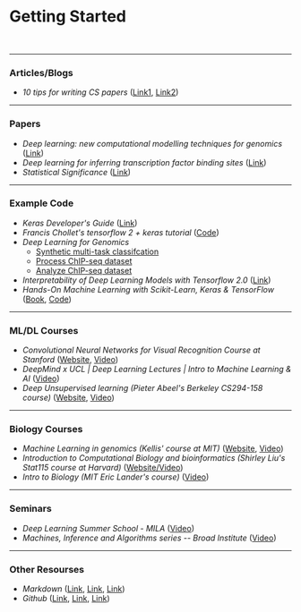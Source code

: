 # Getting Started
<br>

_____________________________________________________________
### Articles/Blogs

* _10 tips for writing CS papers_ ([Link1](http://www.nowozin.net/sebastian/blog/ten-tips-for-writing-cs-papers-part-1.html), [Link2](http://www.nowozin.net/sebastian/blog/ten-tips-for-writing-cs-papers-part-2.html))
_____________________________________________________________
### Papers

* _Deep learning: new computational modelling techniques for genomics_ ([Link](https://www.nature.com/articles/s41576-019-0122-6)) 
* _Deep learning for inferring transcription factor binding sites_ 
([Link](https://www.sciencedirect.com/science/article/pii/S2452310020300032?via%3Dihub)) 
* _Statistical Significance_ ([Link](https://www.annualreviews.org/doi/abs/10.1146/annurev-statistics-031219-041051?journalCode=statistics))


_____________________________________________________________
### Example Code

* _Keras Developer's Guide_ ([Link](https://keras.io/guides/))
* _Francis Chollet's tensorflow 2 + keras tutorial_ 
([Code](https://colab.research.google.com/drive/1UCJt8EYjlzCs1H1d1X0iDGYJsHKwu-NO?usp=sharing)) 
* _Deep Learning for Genomics_
	* [Synthetic multi-task classifcation](https://colab.research.google.com/drive/1jeAjDwsEbLKMMsOvRdPMe26iqbLBoM6j?usp=sharing)
	* [Process ChIP-seq dataset](https://colab.research.google.com/drive/1ZBeLOm9VXRe0shAieo6Wx2BM4nH3uqjc?usp=sharing)
	* [Analyze ChIP-seq dataset](https://colab.research.google.com/drive/10c8ZTjKaQHHv8fcAgibluUHoEHrIjGAt?usp=sharing)
* _Interpretability of Deep Learning Models with Tensorflow 2.0_ ([Link](https://www.sicara.ai/blog/2019-08-28-interpretability-deep-learning-tensorflow))
* _Hands-On Machine Learning with Scikit-Learn, Keras & TensorFlow_
([Book](https://www.amazon.com/Hands-Machine-Learning-Scikit-Learn-TensorFlow/dp/1492032646), 
[Code](https://github.com/ageron/handson-ml2)) 

_____________________________________________________________
### ML/DL Courses

* _Convolutional Neural Networks for Visual Recognition Course at Stanford_ 
([Website](http://cs231n.github.io/), 
[Video](https://www.youtube.com/playlist?list=PL3FW7Lu3i5JvHM8ljYj-zLfQRF3EO8sYv)) 
* _DeepMind x UCL | Deep Learning Lectures | Intro to Machine Learning & AI_
([Video](https://www.youtube.com/watch?v=7R52wiUgxZI&list=PLqYmG7hTraZCDxZ44o4p3N5Anz3lLRVZF)) 
* _Deep Unsupervised learning (Pieter Abeel's Berkeley CS294-158 course)_ 
([Website](https://sites.google.com/view/berkeley-cs294-158-sp19/home), 
[Video](https://www.youtube.com/channel/UCf4SX8kAZM_oGcZjMREsU9w/videos)) 

_____________________________________________________________
### Biology Courses

* _Machine Learning in genomics (Kellis' course at MIT)_
([Website](http://stellar.mit.edu/S/course/6/fa19/6.047/), 
[Video](https://www.youtube.com/playlist?list=PLypiXJdtIca6U5uQOCHjP9Op3gpa177fK)) 
* _Introduction to Computational Biology and bioinformatics (Shirley Liu's Stat115 course at Harvard)_
([Website/Video](https://liulab-dfci.github.io/resources/html/STAT115_2020_Module2.html)) 
* _Intro to Biology (MIT Eric Lander's course)_
([Video](https://www.edx.org/course/introduction-to-biology-the-secret-of-life-3)) 

_____________________________________________________________
### Seminars

* _Deep Learning Summer School - MILA_
([Video](http://videolectures.net/DLRLsummerschool2018_toronto/)) 
* _Machines, Inference and Algorithms series -- Broad Institute_
([Video](https://www.youtube.com/playlist?list=PLlMMtlgw6qNjROoMNTBQjAcdx53kV50cS)) 

_____________________________________________________________

### Other Resourses

* _Markdown_ ([Link](https://guides.github.com/features/mastering-markdown/), 
     [Link](https://help.github.com/en/articles/basic-writing-and-formatting-syntax), 
	[Link](https://help.github.com/en/articles/working-with-advanced-formatting))
* _Github_ ([Link](https://education.github.com/git-cheat-sheet-education.pdf), 
	[Link](http://try.github.io/), 
	[Link](https://github.github.com/training-kit/downloads/github-git-cheat-sheet.pdf))


<br>
<br>
<br>
<br>
<br>
<br>
<br>
<br>
<br>
